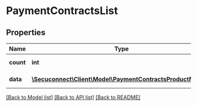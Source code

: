 # PaymentContractsList

## Properties
Name | Type | Description | Notes
------------ | ------------- | ------------- | -------------
**count** | **int** | Number of existing payment contracts | 
**data** | [**\Secuconnect\Client\Model\PaymentContractsProductModel[]**](PaymentContractsProductModel.md) | GET Payment/Contracts | 

[[Back to Model list]](../README.md#documentation-for-models) [[Back to API list]](../README.md#documentation-for-api-endpoints) [[Back to README]](../README.md)


